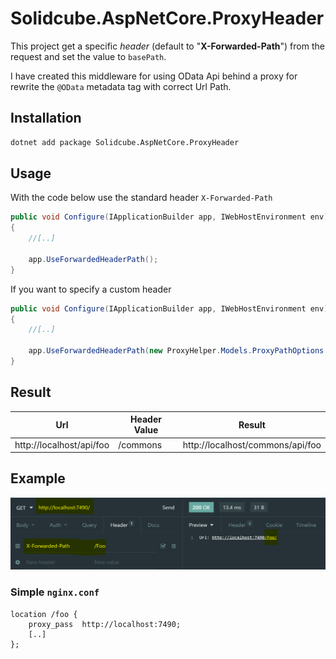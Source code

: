 # Solidcube.AspNetCore.ProxyHeader

This project get a specific *header* (default to "**X-Forwarded-Path**") from the request and set the value to `basePath`.

I have created this middleware for using OData Api behind a proxy for rewrite the `@OData` metadata tag with correct Url Path.

## Installation

```bash
dotnet add package Solidcube.AspNetCore.ProxyHeader
```

## Usage

With the code below use the standard header `X-Forwarded-Path`

```csharp
public void Configure(IApplicationBuilder app, IWebHostEnvironment env)
{
    //[..]

    app.UseForwardedHeaderPath();
}
```

If you want to specify a custom header

```csharp
public void Configure(IApplicationBuilder app, IWebHostEnvironment env)
{
    //[..]

    app.UseForwardedHeaderPath(new ProxyHelper.Models.ProxyPathOptions { XForwardedHeaderPath = "X-My-Custom-Header" });
}
```

## Result

| Url                      | Header Value | Result                           |
| ------------------------ | ------------ | -------------------------------- |
| http://localhost/api/foo | /commons     | http://localhost/commons/api/foo |

## Example

![example1](/src/Images/Example01.png)

### Simple `nginx.conf`

``` apacheconf
location /foo {
    proxy_pass  http://localhost:7490;
    [..]
};
```
